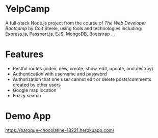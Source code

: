 # YelpCamp
A full-stack Node.js project from the course of <em>The Web Developer Bootcamp</em> by Colt Steele, using tools and technologies including: Express.js, Passport.js, EJS, MongoDB, Bootstrap ...

# Features
* Restful routes (index, new, create, show, edit, update, and destroy)
* Authentication with username and password
* Authorization that one user cannot edit or delete posts/comments created by other users 
* Google map location
* Fuzzy search

# Demo App
https://baroque-chocolatine-18221.herokuapp.com/


